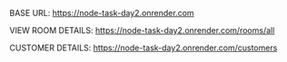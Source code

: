 BASE URL:
https://node-task-day2.onrender.com

VIEW ROOM DETAILS:
https://node-task-day2.onrender.com/rooms/all


CUSTOMER DETAILS:
https://node-task-day2.onrender.com/customers